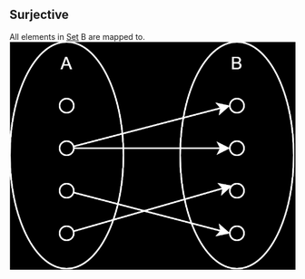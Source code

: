 ## Surjective  
All elements in [Set](../Sets/Set.md) B are mapped to.  
![Surjective.svg](../_images/Surjective.svg)